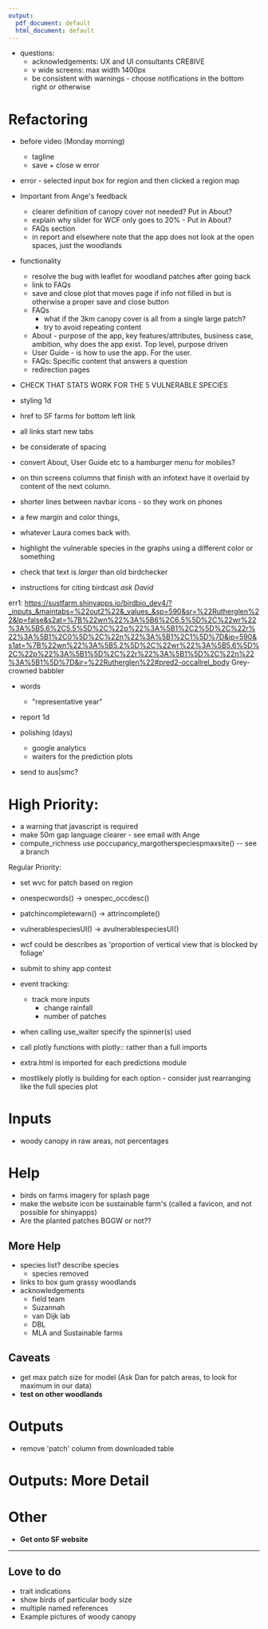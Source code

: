 ```yaml
---
output:
  pdf_document: default
  html_document: default
---
```


+ questions: 
  + acknowledgements: UX and UI consultants CRE8IVE
  + v wide screens: max width 1400px
  + be consistent with warnings - choose notifications in the bottom right or otherwise

# Refactoring
+ before video (Monday morning)
  + tagline
  + save + close w error

+ error - selected input box for region and then clicked a region map

+ Important from Ange's feedback
  + clearer definition of canopy cover not needed? Put in About?
  + explain why slider for WCF only goes to 20% - Put in About?
  + FAQs section
  + in report and elsewhere note that the app does not look at the open spaces, just the woodlands

+ functionality
  + resolve the bug with leaflet for woodland patches after going back
  + link to FAQs
  + save and close plot that moves page if info not filled in but is otherwise a proper save and close button
  + FAQs
    + what if the 3km canopy cover is all from a single large patch?
    + try to avoid repeating content
  + About - purpose of the app, key features/attributes, business case, ambition, why does the app exist. Top level, purpose driven
  + User Guide - is how to use the app. For the user.
  + FAQs: Specific content that answers a question
  + redirection pages

+ CHECK THAT STATS WORK FOR THE 5 VULNERABLE SPECIES

+ styling 1d
 + href to SF farms for bottom left link
 + all links start new tabs
 + be considerate of spacing
 + convert About, User Guide etc to a hamburger menu for mobiles?
 + on thin screens columns that finish with an infotext have it overlaid by content of the next column.
 + shorter lines between navbar icons - so they work on phones
 + a few margin and color things, 
 + whatever Laura comes back with.
 + highlight the vulnerable species in the graphs using a different color or something
 + check that text is *larger* than old birdchecker
 + instructions for citing birdcast *ask David*

err1: https://sustfarm.shinyapps.io/birdbio_dev4/?_inputs_&maintabs=%22out2%22&_values_&sp=590&sr=%22Rutherglen%22&lp=false&s2at=%7B%22wn%22%3A%5B6%2C6.5%5D%2C%22wr%22%3A%5B5.6%2C5.5%5D%2C%22p%22%3A%5B1%2C2%5D%2C%22r%22%3A%5B1%2C0%5D%2C%22n%22%3A%5B1%2C1%5D%7D&ip=590&s1at=%7B%22wn%22%3A%5B5.2%5D%2C%22wr%22%3A%5B5.6%5D%2C%22p%22%3A%5B1%5D%2C%22r%22%3A%5B1%5D%2C%22n%22%3A%5B1%5D%7D&ir=%22Rutherglen%22#pred2-occallrel_body
Grey-crowned babbler

+ words
  + "representative year"

+ report 1d
+ polishing (days)
  + google analytics
  + waiters for the prediction plots

+ send to aus|smc?

# High Priority:
+ a warning that javascript is required
+ make 50m gap language clearer - see email with Ange
+ compute_richness use poccupancy_margotherspeciespmaxsite() -- see a branch

Regular Priority:
+ set wvc for patch based on region
+ onespecwords() -> onespec_occdesc()
+ patchincompletewarn() -> attrincomplete()
+ vulnerablespeciesUI() -> avulnerablespeciesUI()
+ wcf could be describes as 'proportion of vertical view that is blocked by foliage'
+ submit to shiny app contest

+ event tracking:
  + track more inputs 
    + change rainfall
    + number of patches

+ when calling use_waiter specify the spinner(s) used

+ call plotly functions with plotly:: rather than a full imports
+ extra.html is imported for each predictions module
+ mostlikely plotly is building for each option - consider just rearranging like the full species plot

# Inputs
+ woody canopy in raw areas, not percentages

# Help
+ birds on farms imagery for splash page
+ make the website icon be sustainable farm's (called a favicon, and not possible for shinyapps)
+ Are the planted patches BGGW or not??

## More Help
+ species list? describe species
  + species removed
+ links to box gum grassy woodlands
+ acknowledgements
  + field team
  + Suzannah
  + van Dijk lab
  + DBL
  + MLA and Sustainable farms

## Caveats
+ get max patch size for model (Ask Dan for patch areas, to look for maximum in our data)
+ __test on other woodlands__

# Outputs
+ remove 'patch' column from downloaded table


# Outputs: More Detail

# Other
+ __Get onto SF website__

--- 

## Love to do
+ trait indications
+ show birds of particular body size
+ multiple named references
+ Example pictures of woody canopy

 
